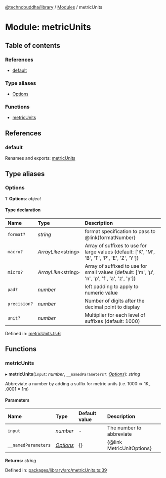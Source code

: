 [@technobuddha/library](../..) / [Modules](../Modules.md) / metricUnits

# Module: metricUnits

## Table of contents

### References

- [default](metricunits.md#default)

### Type aliases

- [Options](metricunits.md#options)

### Functions

- [metricUnits](metricunits.md#metricunits)

## References

### default

Renames and exports: [metricUnits](metricunits.md#metricunits)

## Type aliases

### Options

Ƭ **Options**: *object*

#### Type declaration

| Name | Type | Description |
| :------ | :------ | :------ |
| `format?` | *string* | format specification to pass to @link{formatNumber} |
| `macro?` | *ArrayLike*<string\> | Array of suffixes to use for large values (default: ['K', 'M', 'B', 'T', 'P', 'E', 'Z', 'Y']) |
| `micro?` | *ArrayLike*<string\> | Array of suffixed to use for small values (default: ['m', 'µ', 'n', 'p', 'f', 'a', 'z', 'y']) |
| `pad?` | *number* | left padding to apply to numeric value |
| `precision?` | *number* | Number of digits after the decimal point to display |
| `unit?` | *number* | Multiplier for each level of suffixes (default: 1000) |

Defined in: [metricUnits.ts:6](../../src/metricUnits.ts#L6)

## Functions

### metricUnits

▸ **metricUnits**(`input`: *number*, `__namedParameters?`: [*Options*](metricunits.md#options)): *string*

Abbreviate a number by adding a suffix for metric units (i.e. 1000 => 1K, .0001 = 1m)

#### Parameters

| Name | Type | Default value | Description |
| :------ | :------ | :------ | :------ |
| `input` | *number* | - | The number to abbreviate |
| `__namedParameters` | [*Options*](metricunits.md#options) | {} | {@link MetricUnitOptions} |

**Returns:** *string*

Defined in: [packages/library/src/metricUnits.ts:39](../../src/metricUnits.ts#L39)
